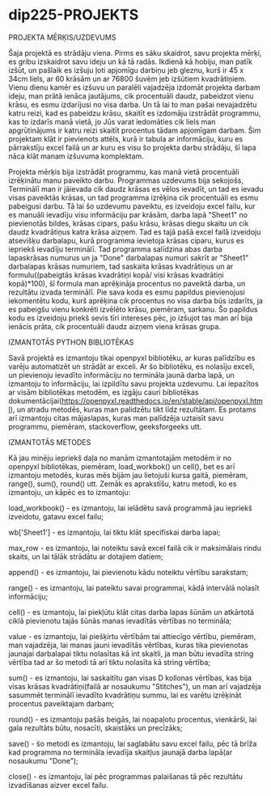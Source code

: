 # dip225-PROJEKTS

PROJEKTA MĒRĶIS/UZDEVUMS

Šaja projektā es strādāju viena.
Pirms es sāku skaidrot, savu projekta mērķi, es gribu izskaidrot savu ideju un kā tā radās. Ikdienā kā hobiju, man patīk izšūt, un pašlaik es izšuju ļoti apjomīgu darbiņu jeb gleznu, kurš ir 45 x 34cm liels, ar 60 krāsām un ar 76800 šuvēm jeb izšūtiem kvadrātiņiem. Vienu dienu kamēr es izšuvu un paralēli vajadzēja izdomāt projekta darbam ideju, man prātā ienāca jautājums, cik procentuāli daudz, pabeidzot vienu krāsu, es esmu izdarījusi no visa darba. Un tā lai to man pašai nevajadzētu katru reizi, kad es pabeidzu krāsu, skaitīt es izdomāju izstrādāt programmu, kas to izdarīs manā vietā, jo Jūs varat iedomāties cik liels man apgrūtinājums ir katru reizi skaitīt procentus tādam apjomīgam darbam. Šim projektam klāt ir pievienots attēls, kurā ir tabula ar informāciju, kuru es pārrakstīju excel failā un ar kuru es visu šo projekta darbu strādāju, šī lapa nāca klāt manam izšuvuma komplektam.

Projekta mērķis bija izstrādāt programmu, kas manā vietā procentuāli izrēķinātu manu paveikto darbu. Programmas uzdevums bija sekojošs, Terminālī man ir jāievada cik daudz krāsas es vēlos ievadīt, un tad es ievadu visas paveiktās krāsas, un tad programma izrēķina cik procentuāli es esmu pabeigusi darbu. Tā lai šo uzdevumu paveiktu, es izveidoju excel failu, kur es manuāli ievadīju visu informāciju par krāsām, darba lapā "Sheet1" no pievienotās bildes, krāsas cipars, pašu krāsu, krāsas diegu skaitu un cik daudz kvadrātiņus katra krāsa aizņem. Tad es tajā pašā excel failā izveidoju atsevišķu darbalapu, kurā programma ievietoja krāsas ciparu, kurus es iepriekš ievadīju terminālī. Tad programma salīdzina abas darba lapaskrāsas numurus un ja "Done" darbalapas numuri sakrīt ar "Sheet1" darbalapas krāsas numuriem, tad saskaita krāsas kvadrātiņus un ar formulu((pabeigtās krāsas kvadrātiņi kopā/ visi krāsas kvadrātiņi kopā)*100), šī formula man aprēķināja procentus no paveiktā darba, un rezultātu izvada terminālī. Pie sava koda es esmu papildus pievienojusi iekomentētu kodu, kurš aprēķina cik procentus no visa darba būs izdarīts, ja es pabeigšu vienu konkrēti izvēlēto krāsu, piemēram, sarkanu. Šo papildus kodu es izveidoju priekš sevis tīri intereses pēc, jo izšujot tas man arī bija ienācis prāta, cik procentuāli daudz aizņem viena krāsas grupa.



IZMANTOTĀS PYTHON BIBLIOTĒKAS

Savā projektā es izmantoju tikai openpyxl bibliotēku, ar kuras palīdzību es varēju automatizēt un strādāt ar exceli. Ar šo bibliotēku, es nolasīju exceli, un pievienoju ievadīto informāciju no termināla jaunā darba lapā, un izmantoju to informāciju, lai izpildītu savu projekta uzdevumu.
Lai iepazītos ar visām bibliotēkas metodēm, es izgāju cauri bibliotēkas dokumentācijai(https://openpyxl.readthedocs.io/en/stable/api/openpyxl.html), un atradu metodēs, kuras man palidzētu tikt līdz rezultātam. Es protams arī izmantoju citas mājaslapas, kuras man palīdzēja uztaisīt savu programmu, piemēram, stackoverflow, geeksforgeeks utt.


IZMANTOTĀS METODES

Kā jau minēju iepriekš daļa no manām izmantotajām metodēm ir no openpyxl bibliotēkas, piemēram, load_workbok() un cell(), bet es arī izmantoju metodēs, kuras mēs bijām jau lietojuši kursa gaitā, piemēram, range(), sum(), round() utt.
Zemāk es aprakstīšu, katru metodi, ko es izmantoju, un kāpēc es to izmantoju:

load_workbook() - es izmantoju, lai ielādētu savā programmā jau iepriekš izveidotu, gatavu excel failu;

wb['Sheet1']  - es izmantoju, lai tiktu klāt specifiskai darba lapai;

max_row - es izmantoju, lai noteiktu savā excel failā cik ir maksimālais rindu skaits, un lai tālāk strādātu ar dotajiem datiem;

append()  - es izmantoju, lai pievienotu kādu noteiktu vērtību sarakstam;

range() - es izmantoju, lai pateiktu savai programmai, kādā intervālā nolasīt informāciju;

cell() - es izmantoju, lai piekļūtu klāt citas darba lapas šūnām un atkārtotā ciklā pievienotu tajās šūnās manas ievadītās vērtības no termināla;

value - es izmantoju, lai piešķirtu vērtībām tai attiecīgo vērtību, piemēram, man vajadzēja, lai manas jauni ievadītās vērtības, kuras tika pievienotas jaunajai darbalapai tiktu nolasītas kā int skaitli, ja man būtu ievadīta string vērtība tad ar šo metodi tā arī tiktu nolasīta kā string vērtība;

sum() - es izmantoju, lai saskaitītu gan visas D kollonas vērtības, kas bija visas krāsas kvadrātiņi(failā ar nosaukumu "Stitches"), un man arī vajadzēja sasummēt terminālī ievadīto kvadrātiņu summu, lai es varētu izrēķināt procentus paveiktajam darbam;

round()  - es izmantoju pašās beigās, lai noapaļotu procentus, vienkārši, lai gala rezultāts būtu, nosacīti, skaistāks un precīzāks;

save() -  šo metodi es izmantoju, lai saglabātu savu excel failu, pēc tā brīža kad programma no termināla ievadīja skaitļus jaunajā darba lapā(ar nosaukumu "Done");

close() - es izmantoju, lai pēc programmas palaišanas tā pēc rezultātu izvadīšanas aizver excel failu.
